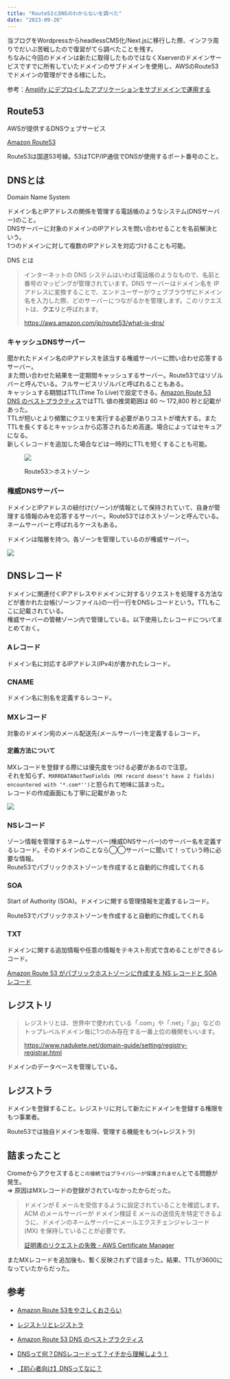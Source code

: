 ```yaml
---
title: "Route53とDNSのわからないを調べた"
date: "2023-09-26"
---
```


当ブログをWordpressからheadlessCMS化/Next.jsに移行した際、インフラ周りでだいぶ苦戦したので復習がてら調べたことを残す。  
ちなみに今回のドメインは新たに取得したものではなくXserverのドメインサービスですでに所有していたドメインのサブドメインを使用し、AWSのRoute53でドメインの管理ができる様にした。

参考：[Amplify にデプロイしたアプリケーションをサブドメインで運用する](https://qiita.com/aburasoba/items/2c8d992b051e87565951)

## Route53

AWSが提供するDNSウェブサービス

[Amazon Route53](https://aws.amazon.com/jp/route53/)

Route53は国道53号線。53はTCP/IP通信でDNSが使用するポート番号のこと。

## DNSとは

Domain Name System

ドメイン名とIPアドレスの関係を管理する電話帳のようなシステム(DNSサーバー)のこと。  
DNSサーバーに対象のドメインのIPアドレスを問い合わせることを名前解決という。  
1つのドメインに対して複数のIPアドレスを対応づけることも可能。

DNS とは

> インターネットの DNS システムはいわば電話帳のようなもので、名前と番号のマッピングが管理されています。DNS サーバーはドメイン名を IP アドレスに変換することで、エンドユーザーがウェブブラウザにドメイン名を入力した際、どのサーバーにつながるかを管理します。このリクエストは、**クエリ**と呼ばれます。
> 
> https://aws.amazon.com/jp/route53/what-is-dns/

### キャッシュDNSサーバー

聞かれたドメイン名のIPアドレスを該当する権威サーバーに問い合わせ応答するサーバー。  
また問い合わせた結果を一定期間キャッシュするサーバー。Route53ではリゾルバーと呼んでいる。フルサービスリゾルバと呼ばれることもある。  
キャッシュする期間はTTL(Time To Live)で設定できる。[Amazon Route 53 DNS のベストプラクティス](https://docs.aws.amazon.com/ja_jp/Route53/latest/DeveloperGuide/best-practices-dns.html)ではTTL 値の推奨範囲は 60 ～ 172,800 秒と記載があった。  
TTLが短いとより頻繁にクエリを実行する必要がありコストが増大する。またTTLを長くするとキャッシュから応答されるため高速。場合によってはセキュアになる。  
新しくレコードを追加した場合などは一時的にTTLを短くすることも可能。

<figure>

![](/images/スクリーンショット-2023-09-26-8.52.25-1024x521.png)

<figcaption>

Route53＞ホストゾーン

</figcaption>

</figure>

### 権威DNSサーバー

ドメインとIPアドレスの紐付け(ゾーン)が情報として保持されていて、自身が管理する情報のみを応答するサーバー。Route53ではホストゾーンと呼んでいる。ネームサーバーと呼ばれるケースもある。

ドメインは階層を持つ。各ゾーンを管理しているのが権威サーバー。

![](/images/名称未設定ファイル.drawio-1-1.png)

## DNSレコード

ドメインに関連付くIPアドレスやドメインに対するリクエストを処理する方法などが書かれた台帳(ゾーンファイル)の一行一行をDNSレコードという。TTLもここに記載されている。  
権威サーバーの管轄ゾーン内で管理している。以下使用したレコードについてまとめておく。

### Aレコード

ドメイン名に対応するIPアドレス(IPv4)が書かれたレコード。

### CNAME

ドメイン名に別名を定義するレコード。

### MXレコード

対象のドメイン宛のメール配送先(メールサーバー)を定義するレコード。

#### 定義方法について

MXレコードを登録する際には優先度をつける必要があるので注意。  
それを知らず、`MXRRDATANotTwoFields (MX record doesn't have 2 fields) encountered with ‘*.com*'')`と怒られて地味に詰まった。  
レコードの作成画面にも丁寧に記載があった

![](/images/スクリーンショット-2023-09-26-23.45.40-1024x658.png)

### NSレコード

ゾーン情報を管理するネームサーバー(権威DNSサーバー)のサーバー名を定義するレコード。そのドメインのことなら◯◯サーバーに聞いて！っていう時に必要な情報。  
Route53でパブリックホストゾーンを作成すると自動的に作成してくれる

### SOA

Start of Authority (SOA)。ドメインに関する管理情報を定義するレコード。

Route53でパブリックホストゾーンを作成すると自動的に作成してくれる

### TXT

ドメインに関する追加情報や任意の情報をテキスト形式で含めることができるレコード。

[Amazon Route 53 がパブリックホストゾーンに作成する NS レコードと SOA レコード](https://docs.aws.amazon.com/ja_jp/Route53/latest/DeveloperGuide/SOA-NSrecords.html)

## レジストリ

> レジストリとは、世界中で使われている「.com」や「.net」「.jp」などのトップレベルドメイン毎に1つのみ存在する一番上位の機関をいいます。
> 
> https://www.nadukete.net/domain-guide/setting/registry-registrar.html

ドメインのデータベースを管理している。

## レジストラ

ドメインを登録すること。レジストリに対して新たにドメインを登録する権限をもつ事業者。

Route53では独自ドメインを取得、管理する機能をもつ(=レジストラ)

## 詰まったこと

Cromeからアクセスすると`この接続ではプライバシーが保護されません`とでる問題が発生。  
\=> 原因はMXレコードの登録がされていなかったからだった。

> ドメインが E メールを受信するように設定されていることを確認します。ACM のメールサーバーが ドメイン検証 E メールの送信先を特定できるように、ドメインのネームサーバーにメールエクスチェンジャレコード (MX) を保持していることが必要です。
> 
> [証明書のリクエストの失敗 - AWS Certificate Manager](https://docs.aws.amazon.com/ja_jp/acm/latest/userguide/troubleshooting-failed.html)

またMXレコードを追加後も、暫く反映されずで詰まった。結果、TTLが3600になっていたからだった。

## 参考

- [Amazon Route 53をやさしくおさらい](https://speakerdeck.com/minorun365/amazon-route-53woyasasikuosarai)

- [レジストリとレジストラ](https://www.nadukete.net/domain-guide/setting/registry-registrar.html)

- [Amazon Route 53 DNS のベストプラクティス](https://docs.aws.amazon.com/ja_jp/Route53/latest/DeveloperGuide/best-practices-dns.html)

- [DNSって何？DNSレコードって？イチから理解しよう！](https://remacre.jp/column/homepage/8786/)

- [【初心者向け】DNSってなに？](https://blog.serverworks.co.jp/2021/12/14/150225)
